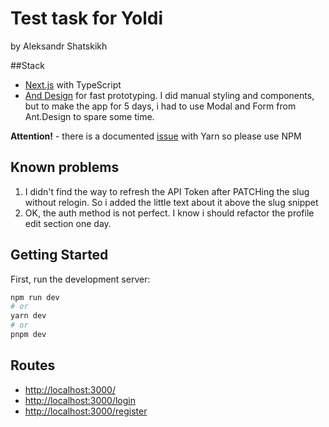 # Test task for Yoldi
by Aleksandr Shatskikh

##Stack

- [Next.js](https://nextjs.org/) with TypeScript
- [And Design](https://ant.design/) for fast prototyping. I did manual styling and components, but to make the app for 5 days, i had to use Modal and Form from Ant.Design to spare some time.

**Attention!** - there is a documented [issue](https://github.com/vercel/next.js/issues/42427) with Yarn so please use NPM

## Known problems
1. I didn't find the way to refresh the API Token after PATCHing the slug without relogin. So i added the little text about it above the slug snippet
2. OK, the auth method is not perfect. I know i should refactor the profile edit section one day.

## Getting Started

First, run the development server:

```bash
npm run dev
# or
yarn dev
# or
pnpm dev
```

## Routes
- [http://localhost:3000/](http://localhost:3000)
- [http://localhost:3000/login](http://localhost:3000/login)
- [http://localhost:3000/register](http://localhost:3000/dashboard)
